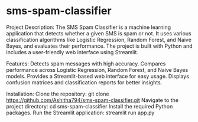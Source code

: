 # sms-spam-classifier
Project Description:
The SMS Spam Classifier is a machine learning application that detects whether a given SMS is spam or not. It uses various classification algorithms like Logistic Regression, Random Forest, and Naive Bayes, and evaluates their performance. The project is built with Python and includes a user-friendly web interface using Streamlit.

Features:
Detects spam messages with high accuracy.
Compares performance across Logistic Regression, Random Forest, and Naive Bayes models.
Provides a Streamlit-based web interface for easy usage.
Displays confusion matrices and classification reports for better insights.

Installation:
Clone the repository:
git clone https://github.com/Ashitha794/sms-spam-classifier.git
Navigate to the project directory:
cd sms-spam-classifier
Install the required Python packages.
Run the Streamlit application:
streamlit run app.py
